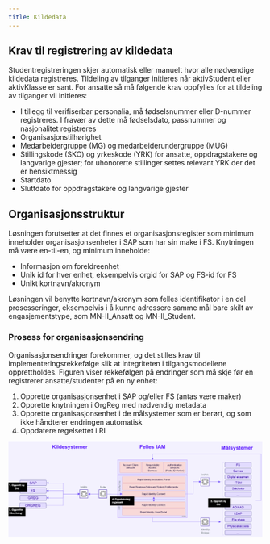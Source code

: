 ```yaml
---
title: Kildedata
---
```


## Krav til registrering av kildedata

Studentregistreringen skjer automatisk eller manuelt hvor alle nødvendige kildedata registreres. Tildeling av tilganger initieres når aktivStudent eller aktivKlasse er sant. For ansatte så må følgende krav oppfylles for at tildeling av tilganger vil initieres:

* I tillegg til verifiserbar personalia, må fødselsnummer eller D-nummer registreres. I fravær av dette må fødselsdato, passnummer og nasjonalitet registreres
* Organisasjonstilhørighet
* Medarbeidergruppe (MG) og medarbeiderundergruppe (MUG)
* Stillingskode (SKO) og yrkeskode (YRK) for ansatte, oppdragstakere og langvarige gjester; for uhonorerte stillinger settes relevant YRK der det er hensiktmessig
* Startdato
* Sluttdato for oppdragstakere og langvarige gjester


## Organisasjonsstruktur

Løsningen forutsetter at det finnes et organisasjonsregister som minimum inneholder organisasjonsenheter i SAP som har sin make i FS. Knytningen må være en-til-en, og minimum inneholde:

* Informasjon om foreldreenhet
* Unik id for hver enhet, eksempelvis orgid for SAP og FS-id for FS
* Unikt kortnavn/akronym

Løsningen vil benytte kortnavn/akronym som felles identifikator i en del prosesseringer, eksempelvis i å kunne adressere samme mål bare skilt av engasjementstype, som MN-II_Ansatt og MN-II_Student.

### Prosess for organisasjonsendring
Organisasjonsendringer forekommer, og det stilles krav til implementeringsrekkefølge slik at integriteten i tilgangsmodellene opprettholdes. Figuren viser rekkefølgen på endringer som må skje før en registrerer ansatte/studenter på en ny enhet:

1.	Opprette organisasjonsenhet i SAP og/eller FS (antas være maker)
2.	Opprette knytningen i OrgReg med nødvendig metadata
3.	Opprette organisasjonsenhet i de målsystemer som er berørt, og som ikke håndterer endringen automatisk
4.	Oppdatere regelsettet i RI

![](/img/iam/midorgend4.png)


